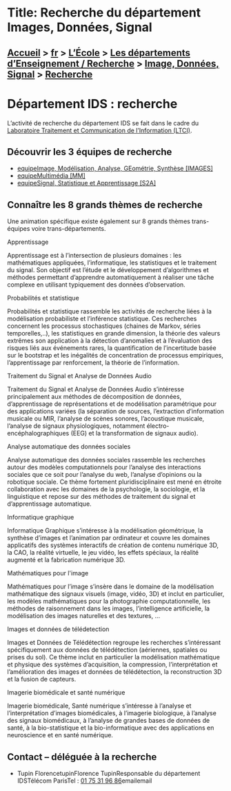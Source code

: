 # Title: Recherche du département Images, Données, Signal

## [Accueil](https://www.telecom-paris.fr "https://www.telecom-paris.fr") > [fr](https://www.telecom-paris.fr/fr "fr") > [L’École](https://www.telecom-paris.fr/fr/ecole "L’École") > [Les départements d’Enseignement / Recherche](https://www.telecom-paris.fr/fr/ecole/departements-enseignement-recherche "Les départements d’Enseignement / Recherche") > [Image, Données, Signal](https://www.telecom-paris.fr/fr/ecole/departements-enseignement-recherche/image-donnees-signal "Image, Données, Signal") > [Recherche](https://www.telecom-paris.fr/fr/ecole/departements-enseignement-recherche/image-donnees-signal/recherche)

[](https://www.telecom-paris.fr/fr/accueil)

# Département IDS : recherche

L’activité de recherche du département IDS se fait dans le cadre du
[Laboratoire Traitement et Communication de l’Information
(LTCI)](http://www.ltci.enst.fr/).

## Découvrir les 3 équipes de recherche

  * [equipeImage, Modélisation, Analyse, GEométrie, Synthèse [IMAGES]](https://www.telecom-paris.fr/fr/recherche/labos/traitement-information-ltci/equipes/images "Équipe Image, Modélisation, Analyse, GEométrie, Synthèse \[IMAGES\]")
  * [equipeMultimédia [MM]](https://www.telecom-paris.fr/fr/recherche/labos/traitement-information-ltci/equipes/multimedia "Équipe Multimédia \[MM\]")
  * [equipeSignal, Statistique et Apprentissage [S2A]](https://www.telecom-paris.fr/fr/recherche/labos/traitement-information-ltci/equipes/signal-statistique-apprentissage "Équipe Signal, Statistique et Apprentissage \[S2A\]")

## Connaître les 8 grands thèmes de recherche

Une animation spécifique existe également sur 8 grands thèmes trans-équipes
voire trans-départements.  

Apprentissage

Apprentissage est à l’intersection de plusieurs domaines : les mathématiques
appliquées, l’informatique, les statistiques et le traitement du signal. Son
objectif est l’étude et le développement d’algorithmes et méthodes permettant
d’apprendre automatiquement à réaliser une tâche complexe en utilisant
typiquement des données d’observation.

Probabilités et statistique

Probabilités et statistique rassemble les activités de recherche liées à la
modélisation probabiliste et l’inférence statistique. Ces recherches
concernent les processus stochastiques (chaines de Markov, séries
temporelles,..), les statistiques en grande dimension, la théorie des valeurs
extrêmes son application à la détection d’anomalies et à l’évaluation des
risques liés aux événements rares, la quantification de l’incertitude basée
sur le bootstrap et les inégalités de concentration de processus empiriques,
l’apprentissage par renforcement, la théorie de l’information.

Traitement du Signal et Analyse de Données Audio

Traitement du Signal et Analyse de Données Audio s’intéresse principalement
aux méthodes de décomposition de données, d’apprentissage de représentations
et de modélisation paramétrique pour des applications variées (la séparation
de sources, l’extraction d’information musicale ou MIR, l’analyse de scènes
sonores, l’acoustique musicale, l’analyse de signaux physiologiques, notamment
électro-encéphalographiques (EEG) et la transformation de signaux audio).

Analyse automatique des données sociales

Analyse automatique des données sociales rassemble les recherches autour des
modèles computationnels pour l’analyse des interactions sociales que ce soit
pour l’analyse du web, l’analyse d’opinions ou la robotique sociale. Ce thème
fortement pluridisciplinaire est mené en étroite collaboration avec les
domaines de la psychologie, la sociologie, et la linguistique et repose sur
des méthodes de traitement du signal et d’apprentissage automatique.

Informatique graphique

Informatique Graphique s’intéresse à la modélisation géométrique, la synthèse
d’images et l’animation par ordinateur et couvre les domaines applicatifs des
systèmes interactifs de création de contenu numérique 3D, la CAO, la réalité
virtuelle, le jeu vidéo, les effets spéciaux, la réalité augmenté et la
fabrication numérique 3D.

Mathématiques pour l'image

Mathématiques pour l’image s’insère dans le domaine de la modélisation
mathématique des signaux visuels (image, vidéo, 3D) et inclut en particulier,
les modèles mathématiques pour la photographie computationnelle, les méthodes
de raisonnement dans les images, l’intelligence artificielle, la modélisation
des images naturelles et des textures, …

Images et données de télédetection

Images et Données de Télédétection regroupe les recherches s’intéressant
spécifiquement aux données de télédétection (aériennes, spatiales ou prises du
sol). Ce thème inclut en particulier la modélisation mathématique et physique
des systèmes d’acquisition, la compression, l’interprétation et l’amélioration
des images et données de télédétection, la reconstruction 3D et la fusion de
capteurs.

Imagerie biomédicale et santé numérique

Imagerie biomédicale, Santé numérique  s’intéresse à l’analyse et
l’interprétation d’images biomédicales, à l’imagerie biologique, à l’analyse
des signaux biomédicaux, à l’analyse de grandes bases de données de santé, à
la bio-statistique et la bio-informatique avec des applications en
neuroscience et en santé numérique.

## Contact – déléguée à la recherche

  * Tupin FlorencetupinFlorence TupinResponsable du département IDSTélécom ParisTel : [01 75 31 96 86](tel:0175319686)emailemail

